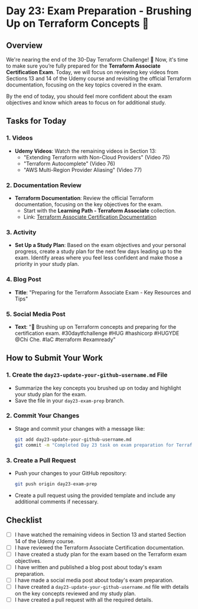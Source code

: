 # Day 23: Exam Preparation - Brushing Up on Terraform Concepts 🎯

## Overview

We're nearing the end of the 30-Day Terraform Challenge! 🎉 Now, it's time to make sure you’re fully prepared for the **Terraform Associate Certification Exam**. Today, we will focus on reviewing key videos from Sections 13 and 14 of the Udemy course and revisiting the official Terraform documentation, focusing on the key topics covered in the exam.

By the end of today, you should feel more confident about the exam objectives and know which areas to focus on for additional study.

## Tasks for Today

### 1. **Videos**
   - **Udemy Videos**: Watch the remaining videos in Section 13:
     - "Extending Terraform with Non-Cloud Providers" (Video 75)
     - "Terraform Autocomplete" (Video 76)
     - "AWS Multi-Region Provider Aliasing" (Video 77)
   
### 2. **Documentation Review**
   - **Terraform Documentation**: Review the official Terraform documentation, focusing on the key objectives for the exam.
     - Start with the **Learning Path - Terraform Associate** collection. 
     - Link: [Terraform Associate Certification Documentation](https://developer.hashicorp.com/terraform/tutorials/certification-003/associate-study-003)

### 3. **Activity**
   - **Set Up a Study Plan**: Based on the exam objectives and your personal progress, create a study plan for the next few days leading up to the exam. Identify areas where you feel less confident and make those a priority in your study plan.

### 4. **Blog Post**
   - **Title**: "Preparing for the Terraform Associate Exam - Key Resources and Tips"

### 5. **Social Media Post**
   - **Text**: "🎯 Brushing up on Terraform concepts and preparing for the certification exam. #30daytfchallenge #HUG #hashicorp #HUGYDE @Chi Che. #IaC #terraform #examready"

## How to Submit Your Work

### 1. **Create the `day23-update-your-github-username.md` File**
   - Summarize the key concepts you brushed up on today and highlight your study plan for the exam.
   - Save the file in your `day23-exam-prep` branch.

### 2. **Commit Your Changes**
   - Stage and commit your changes with a message like:
     ```bash
     git add day23-update-your-github-username.md
     git commit -m "Completed Day 23 task on exam preparation for Terraform"
     ```

### 3. **Create a Pull Request**
   - Push your changes to your GitHub repository:
     ```bash
     git push origin day23-exam-prep
     ```
   - Create a pull request using the provided template and include any additional comments if necessary.

## Checklist

- [ ] I have watched the remaining videos in Section 13 and started Section 14 of the Udemy course.
- [ ] I have reviewed the Terraform Associate Certification documentation.
- [ ] I have created a study plan for the exam based on the Terraform exam objectives.
- [ ] I have written and published a blog post about today's exam preparation.
- [ ] I have made a social media post about today's exam preparation.
- [ ] I have created a `day23-update-your-github-username.md` file with details on the key concepts reviewed and my study plan.
- [ ] I have created a pull request with all the required details.
